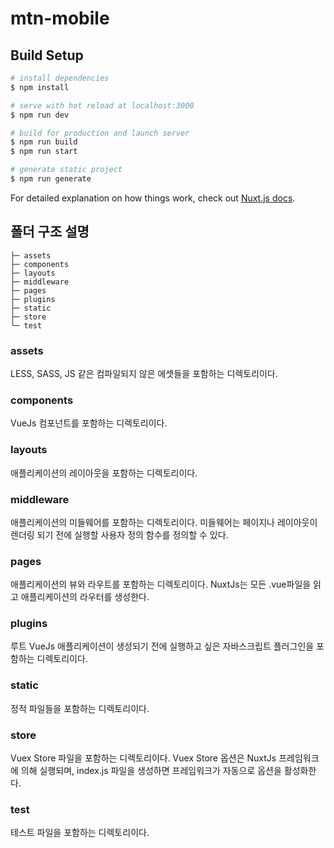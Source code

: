 # mtn-mobile

## Build Setup

```bash
# install dependencies
$ npm install

# serve with hot reload at localhost:3000
$ npm run dev

# build for production and launch server
$ npm run build
$ npm run start

# generate static project
$ npm run generate
```

For detailed explanation on how things work, check out [Nuxt.js docs](https://nuxtjs.org).


## 폴더 구조 설명


```nuxt
├─ assets
├─ components
├─ layouts
├─ middleware
├─ pages
├─ plugins
├─ static
├─ store
└─ test
```

### assets
LESS, SASS, JS 같은 컴파일되지 않은 에셋들을 포함하는 디렉토리이다.

### components
VueJs 컴포넌트를 포함하는 디렉토리이다.

### layouts
애플리케이션의 레이아웃을 포함하는 디렉토리이다.

### middleware
애플리케이션의 미들웨어를 포함하는 디렉토리이다. 미들웨어는 페이지나 레이아웃이 렌더링 되기 전에 실행할 사용자 정의 함수를 정의할 수 있다.

### pages
애플리케이션의 뷰와 라우트를 포함하는 디렉토리이다. NuxtJs는 모든 .vue파일을 읽고 애플리케이션의 라우터를 생성한다.

### plugins
루트 VueJs 애플리케이션이 생성되기 전에 실행하고 싶은 자바스크립트 플러그인을 포함하는 디렉토리이다.

### static
정적 파일들을 포함하는 디렉토리이다.

### store
Vuex Store 파일을 포함하는 디렉토리이다. Vuex Store 옵션은 NuxtJs 프레임워크에 의해 실행되며, index.js 파일을 생성하면 프레임워크가 자동으로 옵션을 활성화한다.

### test
테스트 파일을 포함하는 디렉토리이다.
